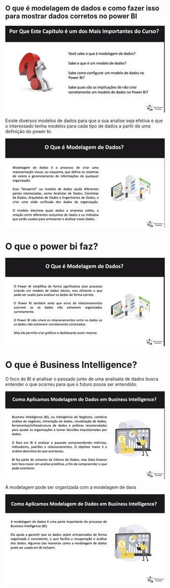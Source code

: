 ## O que é modelagem de dados e como fazer isso para mostrar dados corretos no power BI

![Imagem1](/Parte%201/Cap03/nformacao_sobre_cap.png)

Existe diversos modelos de dados para que a sua analise seja efetiva e que o interessado tenha modelos para cada tipo de dados a partir de uma definição do power bi.

![Imagem2](/Parte%201/Cap03/A_modelagem_dados.png)

# O que o power bi faz?

![Imagem3](/Parte%201/Cap03/O_que_power_faz.png)

# O que é Business Intelligence?

O foco do BI é analisar o passado junto de uma analisata de dados busca entender o que ocorreu para que o futuro possa ser entendido.

![Imagem4](/Parte%201/Cap03/O_que_BI.png)

A modelagem pode ser organizada com a modelagem de daos 

![Imagem5](/Parte%201/Cap03/Modelagem_com_BI.png)